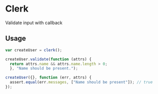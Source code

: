 # Clerk
Validate input with callback

## Usage

```javascript
var createUser = clerk();

createUser.validate(function (attrs) {
  return attrs.name && attrs.name.length > 0;
  }, "Name should be present.");

createUser({}, function (err, attrs) {
  assert.equal(err.messages, ["Name should be present"]); // true
});
```
